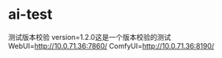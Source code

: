 # ai-test
测试版本校验 version=1.2.0这是一个版本校验的测试
WebUI=http://10.0.71.36:7860/
ComfyUI=http://10.0.71.36:8190/

